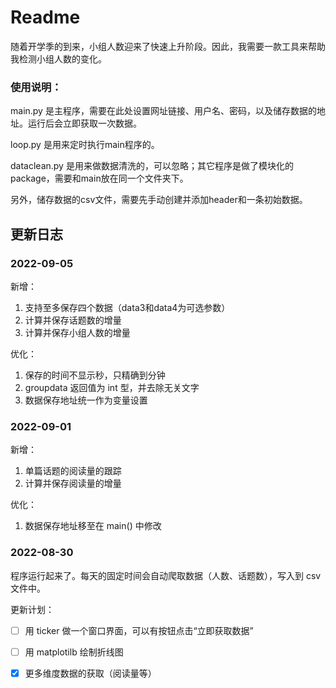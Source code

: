 # Readme

随着开学季的到来，小组人数迎来了快速上升阶段。因此，我需要一款工具来帮助我检测小组人数的变化。

### 使用说明：

main.py 是主程序，需要在此处设置网址链接、用户名、密码，以及储存数据的地址。运行后会立即获取一次数据。

loop.py 是用来定时执行main程序的。

dataclean.py 是用来做数据清洗的，可以忽略；其它程序是做了模块化的package，需要和main放在同一个文件夹下。

另外，储存数据的csv文件，需要先手动创建并添加header和一条初始数据。

## 更新日志

### 2022-09-05

新增：

1. 支持至多保存四个数据（data3和data4为可选参数）
2. 计算并保存话题数的增量
3. 计算并保存小组人数的增量


优化：

1. 保存的时间不显示秒，只精确到分钟
3. groupdata 返回值为 int 型，并去除无关文字
4. 数据保存地址统一作为变量设置


### 2022-09-01

新增：

1. 单篇话题的阅读量的跟踪
2. 计算并保存阅读量的增量

优化：

1. 数据保存地址移至在 main() 中修改



### 2022-08-30

程序运行起来了。每天的固定时间会自动爬取数据（人数、话题数），写入到 csv 文件中。

更新计划：

- [ ] 用 ticker 做一个窗口界面，可以有按钮点击“立即获取数据”
- [ ] 用 matplotilb 绘制折线图
- [x] 更多维度数据的获取（阅读量等）

